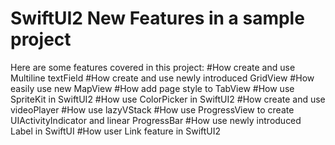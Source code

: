 # SwiftUI2 New Features in a sample project
Here are some features covered in this project:
#How create and use Multiline textField
#How create and use newly introduced GridView
#How easily use new MapView
#How add page style to TabView
#How use SpriteKit in SwiftUI2
#How use ColorPicker in SwiftUI2
#How create and use videoPlayer
#How use lazyVStack
#How use ProgressView to create UIActivityIndicator and linear ProgressBar
#How use newly introduced Label in SwiftUI
#How user Link feature in SwiftUI2
